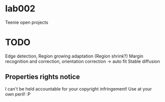 # lab002
Teenie open projects
# TODO
Edge detection, Region growing adaptation (Region shrink?)
Margin recognition and correction, orientation correction -> auto fit
Stable diffusion
## Properties rights notice
I can't be held accountable for your copyright infringement! Use at your own peril! :P
